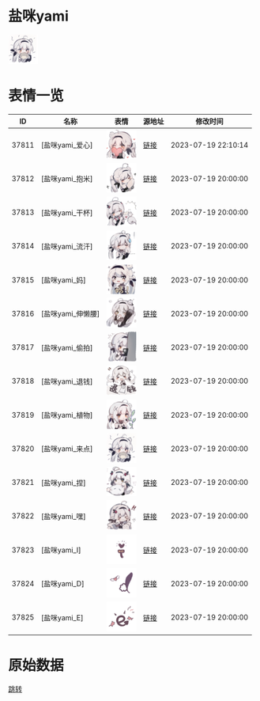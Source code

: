 # 盐咪yami

<img src="./cover.png" height="60" alt="cover" />

# 表情一览

|ID|名称|表情|源地址|修改时间|
|----|----|----|----|----|
|37811|[盐咪yami_爱心]|<img src="./pic/037811_%5B盐咪yami_爱心%5D.png" height="60" alt="爱心"/>|[链接](https://i0.hdslb.com/bfs/garb/a7682d24480d23c4c06efefebedbf4439fa5c190.png)|2023-07-19 22:10:14|
|37812|[盐咪yami_抱米]|<img src="./pic/037812_%5B盐咪yami_抱米%5D.png" height="60" alt="抱米"/>|[链接](https://i0.hdslb.com/bfs/garb/7790b025c2ce230e33b61bcfa166e7211037ef03.png)|2023-07-19 20:00:00|
|37813|[盐咪yami_干杯]|<img src="./pic/037813_%5B盐咪yami_干杯%5D.png" height="60" alt="干杯"/>|[链接](https://i0.hdslb.com/bfs/garb/987270597e3177d328bbc22ffd8970ce8673c108.png)|2023-07-19 20:00:00|
|37814|[盐咪yami_流汗]|<img src="./pic/037814_%5B盐咪yami_流汗%5D.png" height="60" alt="流汗"/>|[链接](https://i0.hdslb.com/bfs/garb/9ab2336f24c255e76531c0cd9d15db49d39f1b20.png)|2023-07-19 20:00:00|
|37815|[盐咪yami_妈]|<img src="./pic/037815_%5B盐咪yami_妈%5D.png" height="60" alt="妈"/>|[链接](https://i0.hdslb.com/bfs/garb/e51b86dd2977ff8754e10eb35658876b5c521ba1.png)|2023-07-19 20:00:00|
|37816|[盐咪yami_伸懒腰]|<img src="./pic/037816_%5B盐咪yami_伸懒腰%5D.png" height="60" alt="伸懒腰"/>|[链接](https://i0.hdslb.com/bfs/garb/6e9191a8a1eee05f49c3211b6f77b20299b0ac35.png)|2023-07-19 20:00:00|
|37817|[盐咪yami_偷拍]|<img src="./pic/037817_%5B盐咪yami_偷拍%5D.png" height="60" alt="偷拍"/>|[链接](https://i0.hdslb.com/bfs/garb/ee04af9e625e0dfd4b65d60e3c55dd9ca898b1bc.png)|2023-07-19 20:00:00|
|37818|[盐咪yami_退钱]|<img src="./pic/037818_%5B盐咪yami_退钱%5D.png" height="60" alt="退钱"/>|[链接](https://i0.hdslb.com/bfs/garb/a04f3ef7a9ccc13beb3359d5333509efb4083869.png)|2023-07-19 20:00:00|
|37819|[盐咪yami_植物]|<img src="./pic/037819_%5B盐咪yami_植物%5D.png" height="60" alt="植物"/>|[链接](https://i0.hdslb.com/bfs/garb/951f9bfaef96927c4654692a8c9c498ee74ee53f.png)|2023-07-19 20:00:00|
|37820|[盐咪yami_来点]|<img src="./pic/037820_%5B盐咪yami_来点%5D.png" height="60" alt="来点"/>|[链接](https://i0.hdslb.com/bfs/garb/23d72e8a7a487c494100c7c6bef4da136de35fce.png)|2023-07-19 20:00:00|
|37821|[盐咪yami_捏]|<img src="./pic/037821_%5B盐咪yami_捏%5D.png" height="60" alt="捏"/>|[链接](https://i0.hdslb.com/bfs/garb/a86302b174cec3f17cf82b27184c0d29fca48970.png)|2023-07-19 20:00:00|
|37822|[盐咪yami_嘿]|<img src="./pic/037822_%5B盐咪yami_嘿%5D.png" height="60" alt="嘿"/>|[链接](https://i0.hdslb.com/bfs/garb/2c5961df085926ef3c70e371e833962f0646c428.png)|2023-07-19 20:00:00|
|37823|[盐咪yami_I]|<img src="./pic/037823_%5B盐咪yami_I%5D.png" height="60" alt="I"/>|[链接](https://i0.hdslb.com/bfs/garb/ea23a2cc379c8080b426e0a413978291647ba85c.png)|2023-07-19 20:00:00|
|37824|[盐咪yami_D]|<img src="./pic/037824_%5B盐咪yami_D%5D.png" height="60" alt="D"/>|[链接](https://i0.hdslb.com/bfs/garb/87fd2849323d47a170ef3630d92234e00167b869.png)|2023-07-19 20:00:00|
|37825|[盐咪yami_E]|<img src="./pic/037825_%5B盐咪yami_E%5D.png" height="60" alt="E"/>|[链接](https://i0.hdslb.com/bfs/garb/73e3afcd100bd4728b09f67aed3a6681ca323edb.png)|2023-07-19 20:00:00|

# 原始数据

[跳转](./raw.json)

